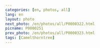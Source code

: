 ```yaml
---
categories: [en, photos, all]
lang: en
layout: photo
next_photo: /en/photos/all/P0000322.html
picname: P0000251
prev_photo: /en/photos/all/P0000323.html
tags: [Camelthorntree]
---
```

